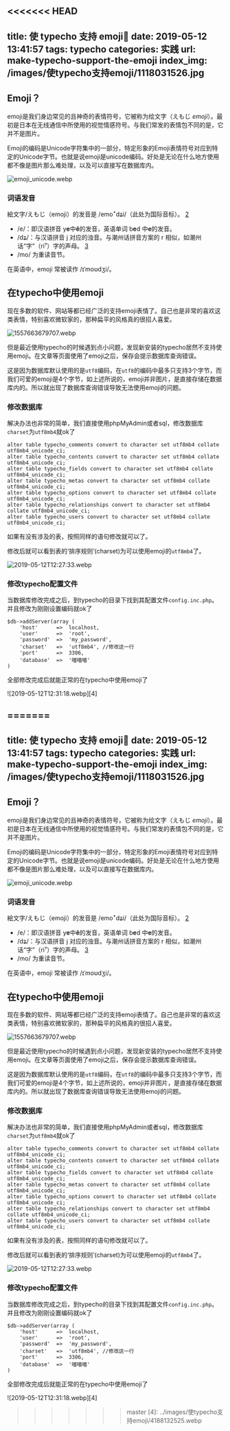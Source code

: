 <<<<<<< HEAD
---
title: 使 typecho 支持 emoji🎈
date: 2019-05-12 13:41:57
tags: typecho
categories: 实践
url: make-typecho-support-the-emoji
index_img: /images/使typecho支持emoji/1118031526.jpg
---

## Emoji？

emoji是我们身边常见的且神奇的表情符号，它被称为绘文字（えもじ *emoji*）。最初是日本在无线通信中所使用的视觉情感符号。与我们常发的表情包不同的是，它并不是图片。

Emoji的编码是Unicode字符集中的一部分，特定形象的Emoji表情符号对应到特定的Unicode字节。也就是说emoji是unicode编码。好处是无论在什么地方使用都不像是图片那么难处理，以及可以直接写在数据库内。

![emoji_unicode.webp][1]

### 词语发音

絵文字/えもじ（emoji）的发音是 /emoꜜdʑi/（此处为国际音标）。 [2] 

- /e/：即汉语拼音 y**e**中**ê**的发音，英语单词 b**e**d 中**e**的发音。
- /dʑ/：与汉语拼音 j 对应的浊音。与潮州话拼音方案的 r 相似，如潮州话“字”（ri⁷）字的声母。 [3] 
- /mo/ 为重读音节。

在英语中，emoji 常被读作 /ɪˈmoʊdʒi/。 

## 在typecho中使用emoji

现在多数的软件、网站等都已经广泛的支持emoji表情了。自己也是非常的喜欢这类表情，特别喜欢微软家的，那种扁平的风格真的很招人喜爱。

![1557663679707.webp][2]

但是最近使用typecho的时候遇到点小问题，发现新安装的typecho居然不支持使用emoji。在文章等页面使用了emoji之后，保存会提示数据库查询错误。

这是因为数据库默认使用的是`utf8`编码，在`utf8`的编码中最多只支持3个字节，而我们可爱的emoji是4个字节，如上述所说的，emoji并非图片，是直接存储在数据库内的。所以就出现了数据库查询错误导致无法使用emoji的问题。

### 修改数据库

解决办法也非常的简单，我们直接使用phpMyAdmin或者sql，修改数据库`charset`为`utf8mb4`就ok了

```
alter table typecho_comments convert to character set utf8mb4 collate utf8mb4_unicode_ci;
alter table typecho_contents convert to character set utf8mb4 collate utf8mb4_unicode_ci;
alter table typecho_fields convert to character set utf8mb4 collate utf8mb4_unicode_ci;
alter table typecho_metas convert to character set utf8mb4 collate utf8mb4_unicode_ci;
alter table typecho_options convert to character set utf8mb4 collate utf8mb4_unicode_ci;
alter table typecho_relationships convert to character set utf8mb4 collate utf8mb4_unicode_ci;
alter table typecho_users convert to character set utf8mb4 collate utf8mb4_unicode_ci;
```

如果有没有涉及的表，按照同样的语句修改就可以了。

修改后就可以看到表的‘排序规则’(charset)为可以使用emoji的`utf8mb4`了。

![2019-05-12T12:27:33.webp][3]

### 修改typecho配置文件

当数据库修改完成之后，到typecho的目录下找到其配置文件`config.inc.php`。并且修改为刚刚设置编码就ok了

```
$db->addServer(array (
    'host'      =>  localhost,
    'user'      =>  'root',
    'password'  =>  'my_password',
    'charset'   =>  'utf8mb4', //修改这一行
    'port'      =>  3306,
    'database'  =>  '喵喵喵'
)
```

全部修改完成后就能正常的在typecho中使用emoji了

![2019-05-12T12:31:18.webp][4]



[1]: ../images/使typecho支持emoji/2721696195.webp
[2]: ../images/使typecho支持emoji/1431864746.webp
[3]: ../images/使typecho支持emoji/175217384.webp
=======
---
title: 使 typecho 支持 emoji🎈
date: 2019-05-12 13:41:57
tags: typecho
categories: 实践
url: make-typecho-support-the-emoji
index_img: /images/使typecho支持emoji/1118031526.jpg
---

## Emoji？

emoji是我们身边常见的且神奇的表情符号，它被称为绘文字（えもじ *emoji*）。最初是日本在无线通信中所使用的视觉情感符号。与我们常发的表情包不同的是，它并不是图片。

Emoji的编码是Unicode字符集中的一部分，特定形象的Emoji表情符号对应到特定的Unicode字节。也就是说emoji是unicode编码。好处是无论在什么地方使用都不像是图片那么难处理，以及可以直接写在数据库内。

![emoji_unicode.webp][1]

### 词语发音

絵文字/えもじ（emoji）的发音是 /emoꜜdʑi/（此处为国际音标）。 [2] 

- /e/：即汉语拼音 y**e**中**ê**的发音，英语单词 b**e**d 中**e**的发音。
- /dʑ/：与汉语拼音 j 对应的浊音。与潮州话拼音方案的 r 相似，如潮州话“字”（ri⁷）字的声母。 [3] 
- /mo/ 为重读音节。

在英语中，emoji 常被读作 /ɪˈmoʊdʒi/。 

## 在typecho中使用emoji

现在多数的软件、网站等都已经广泛的支持emoji表情了。自己也是非常的喜欢这类表情，特别喜欢微软家的，那种扁平的风格真的很招人喜爱。

![1557663679707.webp][2]

但是最近使用typecho的时候遇到点小问题，发现新安装的typecho居然不支持使用emoji。在文章等页面使用了emoji之后，保存会提示数据库查询错误。

这是因为数据库默认使用的是`utf8`编码，在`utf8`的编码中最多只支持3个字节，而我们可爱的emoji是4个字节，如上述所说的，emoji并非图片，是直接存储在数据库内的。所以就出现了数据库查询错误导致无法使用emoji的问题。

### 修改数据库

解决办法也非常的简单，我们直接使用phpMyAdmin或者sql，修改数据库`charset`为`utf8mb4`就ok了

```
alter table typecho_comments convert to character set utf8mb4 collate utf8mb4_unicode_ci;
alter table typecho_contents convert to character set utf8mb4 collate utf8mb4_unicode_ci;
alter table typecho_fields convert to character set utf8mb4 collate utf8mb4_unicode_ci;
alter table typecho_metas convert to character set utf8mb4 collate utf8mb4_unicode_ci;
alter table typecho_options convert to character set utf8mb4 collate utf8mb4_unicode_ci;
alter table typecho_relationships convert to character set utf8mb4 collate utf8mb4_unicode_ci;
alter table typecho_users convert to character set utf8mb4 collate utf8mb4_unicode_ci;
```

如果有没有涉及的表，按照同样的语句修改就可以了。

修改后就可以看到表的‘排序规则’(charset)为可以使用emoji的`utf8mb4`了。

![2019-05-12T12:27:33.webp][3]

### 修改typecho配置文件

当数据库修改完成之后，到typecho的目录下找到其配置文件`config.inc.php`。并且修改为刚刚设置编码就ok了

```
$db->addServer(array (
    'host'      =>  localhost,
    'user'      =>  'root',
    'password'  =>  'my_password',
    'charset'   =>  'utf8mb4', //修改这一行
    'port'      =>  3306,
    'database'  =>  '喵喵喵'
)
```

全部修改完成后就能正常的在typecho中使用emoji了

![2019-05-12T12:31:18.webp][4]



[1]: ../images/使typecho支持emoji/2721696195.webp
[2]: ../images/使typecho支持emoji/1431864746.webp
[3]: ../images/使typecho支持emoji/175217384.webp
>>>>>>> master
[4]: ../images/使typecho支持emoji/4188132525.webp